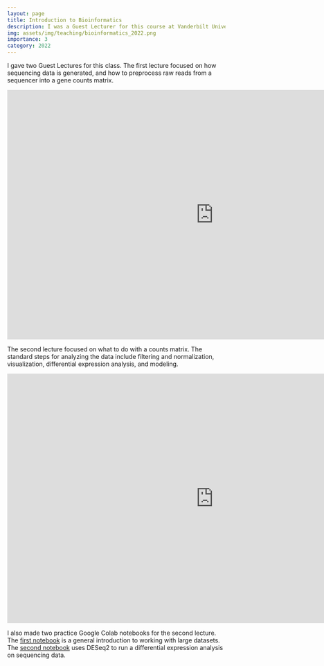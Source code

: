 ```yaml
---
layout: page
title: Introduction to Bioinformatics
description: I was a Guest Lecturer for this course at Vanderbilt University.
img: assets/img/teaching/bioinformatics_2022.png
importance: 3
category: 2022
---
```


I gave two Guest Lectures for this class. The first lecture focused on how sequencing data is generated, and how to preprocess raw reads from a sequencer into a gene counts matrix.

<iframe src="https://onedrive.live.com/embed?cid=B9339AD34A30F7D3&amp;resid=B9339AD34A30F7D3%21159&amp;authkey=AGY3BpytCB8Vvzg&amp;em=2&amp;wdAr=1.7777777777777777" width="952px" height="576px" frameborder="0">This is an embedded <a target="_blank" href="https://office.com">Microsoft Office</a> presentation, powered by <a target="_blank" href="https://office.com/webapps">Office</a>.</iframe>

The second lecture focused on what to do with a counts matrix. The standard steps for analyzing the data include filtering and normalization, visualization, differential expression analysis, and modeling.

<iframe src="https://onedrive.live.com/embed?cid=B9339AD34A30F7D3&amp;resid=B9339AD34A30F7D3%21160&amp;authkey=AOAga9Amw7EftJ0&amp;em=2&amp;wdAr=1.7777777777777777" width="952px" height="576px" frameborder="0">This is an embedded <a target="_blank" href="https://office.com">Microsoft Office</a> presentation, powered by <a target="_blank" href="https://office.com/webapps">Office</a>.</iframe>

I also made two practice Google Colab notebooks for the second lecture. The <a href="https://colab.research.google.com/drive/11WUQeR6Kv9ORbKhGNhWCVZ2MmAHNKoVZ?usp=sharing">first notebook</a> is a general introduction to working with large datasets. The <a href="https://colab.research.google.com/drive/1pZmwxpIL1y3O0Ck2i1uSYqoNKxP8wvzI?usp=sharing">second notebook</a> uses DESeq2 to run a differential expression analysis on sequencing data.